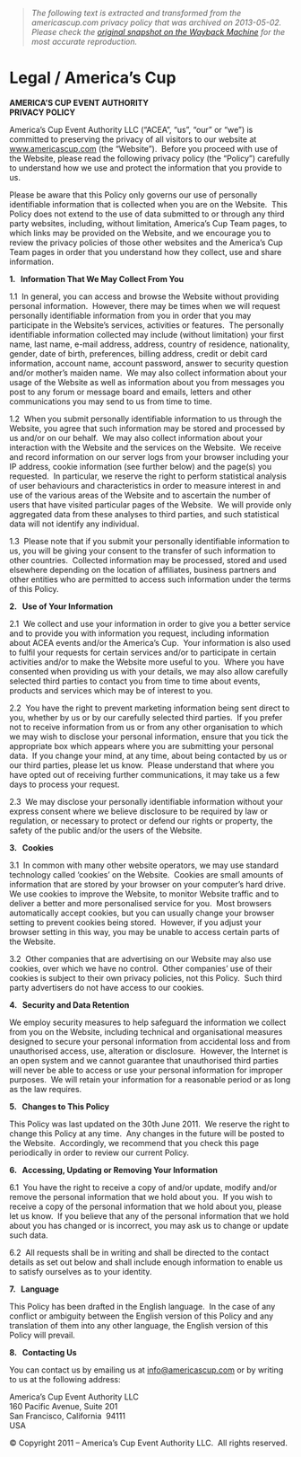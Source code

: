 > *The following text is extracted and transformed from the americascup.com privacy policy that was archived on 2013-05-02. Please check the [original snapshot on the Wayback Machine](https://web.archive.org/web/20130502185043id_/http%3A//www.americascup.com/en/privacy) for the most accurate reproduction.*

# Legal / America’s Cup

**AMERICA’S CUP EVENT AUTHORITY  
PRIVACY POLICY**

America’s Cup Event Authority LLC (“ACEA”, “us”, “our” or “we”) is committed to preserving the privacy of all visitors to our website at www.americascup.com (the “Website”).  Before you proceed with use of the Website, please read the following privacy policy (the “Policy”) carefully to understand how we use and protect the information that you provide to us.

Please be aware that this Policy only governs our use of personally identifiable information that is collected when you are on the Website.  This Policy does not extend to the use of data submitted to or through any third party websites, including, without limitation, America’s Cup Team pages, to which links may be provided on the Website, and we encourage you to review the privacy policies of those other websites and the America’s Cup Team pages in order that you understand how they collect, use and share information.

**1.   Information That We May Collect From You**

1.1  In general, you can access and browse the Website without providing personal information.  However, there may be times when we will request personally identifiable information from you in order that you may participate in the Website’s services, activities or features.  The personally identifiable information collected may include (without limitation) your first name, last name, e-mail address, address, country of residence, nationality, gender, date of birth, preferences, billing address, credit or debit card information, account name, account password, answer to security question and/or mother’s maiden name.  We may also collect information about your usage of the Website as well as information about you from messages you post to any forum or message board and emails, letters and other communications you may send to us from time to time.

1.2  When you submit personally identifiable information to us through the Website, you agree that such information may be stored and processed by us and/or on our behalf.  We may also collect information about your interaction with the Website and the services on the Website.  We receive and record information on our server logs from your browser including your IP address, cookie information (see further below) and the page(s) you requested.  In particular, we reserve the right to perform statistical analysis of user behaviours and characteristics in order to measure interest in and use of the various areas of the Website and to ascertain the number of users that have visited particular pages of the Website.  We will provide only aggregated data from these analyses to third parties, and such statistical data will not identify any individual.

1.3  Please note that if you submit your personally identifiable information to us, you will be giving your consent to the transfer of such information to other countries.  Collected information may be processed, stored and used elsewhere depending on the location of affiliates, business partners and other entities who are permitted to access such information under the terms of this Policy.

**2.   Use of Your Information**

2.1  We collect and use your information in order to give you a better service and to provide you with information you request, including information about ACEA events and/or the America’s Cup.  Your information is also used to fulfil your requests for certain services and/or to participate in certain activities and/or to make the Website more useful to you.  Where you have consented when providing us with your details, we may also allow carefully selected third parties to contact you from time to time about events, products and services which may be of interest to you.

2.2  You have the right to prevent marketing information being sent direct to you, whether by us or by our carefully selected third parties.  If you prefer not to receive information from us or from any other organisation to which we may wish to disclose your personal information, ensure that you tick the appropriate box which appears where you are submitting your personal data.  If you change your mind, at any time, about being contacted by us or our third parties, please let us know.  Please understand that where you have opted out of receiving further communications, it may take us a few days to process your request.

2.3  We may disclose your personally identifiable information without your express consent where we believe disclosure to be required by law or regulation, or necessary to protect or defend our rights or property, the safety of the public and/or the users of the Website.

**3.   Cookies**

3.1  In common with many other website operators, we may use standard technology called ‘cookies’ on the Website.  Cookies are small amounts of information that are stored by your browser on your computer’s hard drive.  We use cookies to improve the Website, to monitor Website traffic and to deliver a better and more personalised service for you.  Most browsers automatically accept cookies, but you can usually change your browser setting to prevent cookies being stored.  However, if you adjust your browser setting in this way, you may be unable to access certain parts of the Website.

3.2  Other companies that are advertising on our Website may also use cookies, over which we have no control.  Other companies’ use of their cookies is subject to their own privacy policies, not this Policy.  Such third party advertisers do not have access to our cookies.

**4.   Security and Data Retention**

We employ security measures to help safeguard the information we collect from you on the Website, including technical and organisational measures designed to secure your personal information from accidental loss and from unauthorised access, use, alteration or disclosure.  However, the Internet is an open system and we cannot guarantee that unauthorised third parties will never be able to access or use your personal information for improper purposes.  We will retain your information for a reasonable period or as long as the law requires.

**5.   Changes to This Policy**

This Policy was last updated on the 30th June 2011.  We reserve the right to change this Policy at any time.  Any changes in the future will be posted to the Website.  Accordingly, we recommend that you check this page periodically in order to review our current Policy.

**6.   Accessing, Updating or Removing Your Information**

6.1  You have the right to receive a copy of and/or update, modify and/or remove the personal information that we hold about you.  If you wish to receive a copy of the personal information that we hold about you, please let us know.  If you believe that any of the personal information that we hold about you has changed or is incorrect, you may ask us to change or update such data.

6.2  All requests shall be in writing and shall be directed to the contact details as set out below and shall include enough information to enable us to satisfy ourselves as to your identity.

**7.   Language**

This Policy has been drafted in the English language.  In the case of any conflict or ambiguity between the English version of this Policy and any translation of them into any other language, the English version of this Policy will prevail.

**8.   Contacting Us**

You can contact us by emailing us at info@americascup.com or by writing to us at the following address:

America’s Cup Event Authority LLC  
160 Pacific Avenue, Suite 201  
San Francisco, California  94111  
USA

© Copyright 2011 – America’s Cup Event Authority LLC.  All rights reserved.
